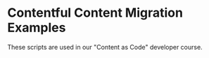 # Contentful Content Migration Examples
These scripts are used in our "Content as Code" developer course.
